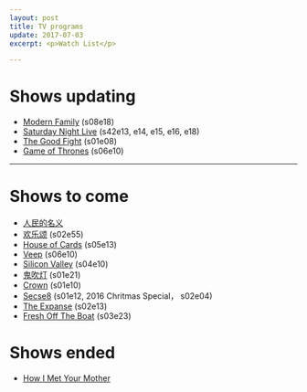 ```yaml
---
layout: post
title: TV programs
update: 2017-07-03
excerpt: <p>Watch List</p>

---
```


# Shows updating

* [Modern Family](http://www.imdb.com/title/tt1442437/) (s08e18)
* [Saturday Night Live](http://www.imdb.com/title/tt0072562/) (s42e13, e14, e15, e16, e18)
* [The Good Fight](http://www.imdb.com/title/tt5853176/) (s01e08)
* [Game of Thrones](http://www.imdb.com/title/tt0944947/) (s06e10)

---

# Shows to come

* [人民的名义](http://www.imdb.com/title/tt6742348/)
* [欢乐颂](https://movie.douban.com/subject/26743573/) (s02e55)
* [House of Cards](http://www.imdb.com/title/tt1856010/) (s05e13)
* [Veep](http://www.imdb.com/title/tt1759761) (s06e10)
* [Silicon Valley](http://www.imdb.com/title/tt2575988/) (s04e10)
* [鬼吹灯](http://www.imdb.com/title/tt6413278/) (s01e21)
* [Crown](http://www.imdb.com/title/tt4786824/) (s01e10)
* [Secse8](http://www.imdb.com/title/tt2431438/) (s01e12, 2016 Chritmas Special， s02e04)
* [The Expanse](http://www.imdb.com/title/tt3230854/) (s02e13)
* [Fresh Off The Boat](http://www.imdb.com/title/tt3551096/) (s03e23)

# Shows ended

* [How I Met Your Mother](http://www.imdb.com/title/tt0460649/)